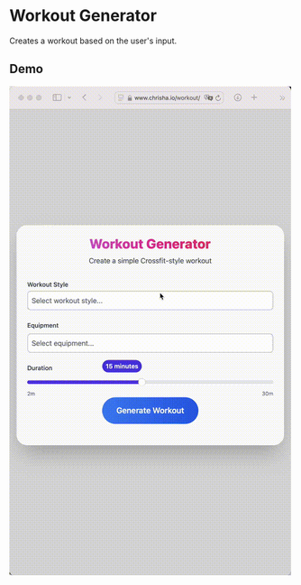 # Workout Generator

Creates a workout based on the user's input.

## Demo

![Workout Generator Demo](demo.gif)
